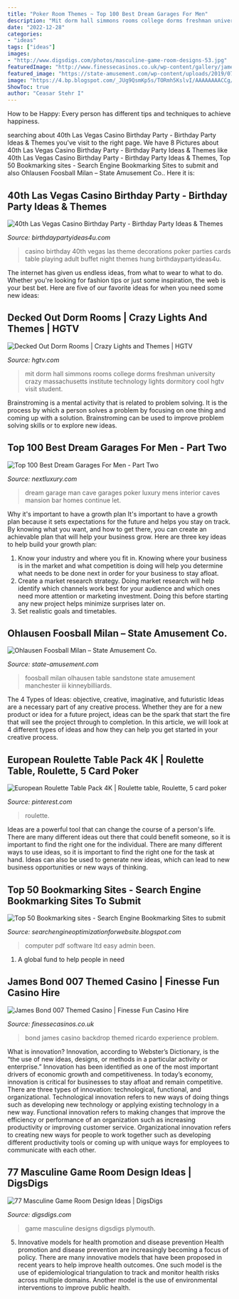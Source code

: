```yaml
---
title: "Poker Room Themes ~ Top 100 Best Dream Garages For Men"
description: "Mit dorm hall simmons rooms college dorms freshman university crazy massachusetts institute technology lights dormitory cool hgtv visit student"
date: "2022-12-28"
categories:
- "ideas"
tags: ["ideas"]
images:
- "http://www.digsdigs.com/photos/masculine-game-room-designs-53.jpg"
featuredImage: "http://www.finessecasinos.co.uk/wp-content/gallery/james-bond-theme-nights/james-bond-backdrop.jpg"
featured_image: "https://state-amusement.com/wp-content/uploads/2019/07/State-Foosball-Olhausen-Milan.png"
image: "https://4.bp.blogspot.com/_JUg9QsmKp5s/TORmh5KslvI/AAAAAAAACCg/_-pRdv3xYVE/s000/feat2.jpg"
ShowToc: true
author: "Ceasar Stehr I"
---
```



How to be Happy: Every person has different tips and techniques to achieve happiness.
 

	

		
searching about 40th Las Vegas Casino Birthday Party - Birthday Party Ideas &amp; Themes you've visit to the right page. We have 8 Pictures about 40th Las Vegas Casino Birthday Party - Birthday Party Ideas &amp; Themes like 40th Las Vegas Casino Birthday Party - Birthday Party Ideas &amp; Themes, Top 50 Bookmarking sites - Search Engine Bookmarking Sites to submit and also Ohlausen Foosball Milan – State Amusement Co.. Here it is:
		
    
## 40th Las Vegas Casino Birthday Party - Birthday Party Ideas &amp; Themes

<img loading=lazy src="http://www.birthdaypartyideas4u.com/wp-content/uploads/2015/02/adult-40th-las-vegas-casino-birthday-party-ideas-decorations-poker-party-ideas-550x412.jpg" onerror="this.onerror=null;this.src='https://tse2.mm.bing.net/th?id=OIP.6ZB2ZaM157z4YK9a6kYE8wHaFj&amp;pid=15.1';" alt="40th Las Vegas Casino Birthday Party - Birthday Party Ideas &amp; Themes">

_Source: birthdaypartyideas4u.com_

>casino birthday 40th vegas las theme decorations poker parties cards table playing adult buffet night themes hung birthdaypartyideas4u. 

	

The internet has given us endless ideas, from what to wear to what to do. Whether you're looking for fashion tips or just some inspiration, the web is your best bet. Here are five of our favorite ideas for when you need some new ideas: 

    
## Decked Out Dorm Rooms | Crazy Lights And Themes | HGTV

<img loading=lazy src="http://hgtvhome.sndimg.com/content/dam/images/hgtv/fullset/2008/8/8/0/hwth5-S08-SimmonsHallRoom.jpg.rend.hgtvcom.966.644.jpeg" onerror="this.onerror=null;this.src='https://tse1.mm.bing.net/th?id=OIP.UynQnHKg0wjLHTJR1gb58gHaE7&amp;pid=15.1';" alt="Decked Out Dorm Rooms | Crazy Lights and Themes | HGTV">

_Source: hgtv.com_

>mit dorm hall simmons rooms college dorms freshman university crazy massachusetts institute technology lights dormitory cool hgtv visit student. 

	

Brainstroming is a mental activity that is related to problem solving. It is the process by which a person solves a problem by focusing on one thing and coming up with a solution. Brainstroming can be used to improve problem solving skills or to explore new ideas.

    
## Top 100 Best Dream Garages For Men - Part Two

<img loading=lazy src="http://nextluxury.com/wp-content/uploads/mens-poker-room-dream-garage-luxury-home.jpg" onerror="this.onerror=null;this.src='https://tse1.mm.bing.net/th?id=OIP.0pNiGMDOVcAGsh6XIoqMtAHaHa&amp;pid=15.1';" alt="Top 100 Best Dream Garages For Men - Part Two">

_Source: nextluxury.com_

>dream garage man cave garages poker luxury mens interior caves mansion bar homes continue let. 

	

Why it's important to have a growth plan
It's important to have a growth plan because it sets expectations for the future and helps you stay on track. By knowing what you want, and how to get there, you can create an achievable plan that will help your business grow. Here are three key ideas to help build your growth plan: 
1. Know your industry and where you fit in. Knowing where your business is in the market and what competition is doing will help you determine what needs to be done next in order for your business to stay afloat. 
2. Create a market research strategy. Doing market research will help identify which channels work best for your audience and which ones need more attention or marketing investment. Doing this before starting any new project helps minimize surprises later on. 
3. Set realistic goals and timetables.

    
## Ohlausen Foosball Milan – State Amusement Co.

<img loading=lazy src="https://state-amusement.com/wp-content/uploads/2019/07/State-Foosball-Olhausen-Milan.png" onerror="this.onerror=null;this.src='https://tse2.mm.bing.net/th?id=OIP.FmdOYE0BniQPACGdQxg0qQHaGd&amp;pid=15.1';" alt="Ohlausen Foosball Milan – State Amusement Co.">

_Source: state-amusement.com_

>foosball milan olhausen table sandstone state amusement manchester iii kinneybilliards. 

	

The 4 Types of Ideas: objective, creative, imaginative, and futuristic
Ideas are a necessary part of any creative process. Whether they are for a new product or idea for a future project, ideas can be the spark that start the fire that will see the project through to completion. In this article, we will look at 4 different types of ideas and how they can help you get started in your creative process.

    
## European Roulette Table Pack 4K | Roulette Table, Roulette, 5 Card Poker

<img loading=lazy src="https://i.pinimg.com/originals/d9/46/db/d946db8fb7cafd4a2fcedf45bc72a9f9.jpg" onerror="this.onerror=null;this.src='https://tse1.mm.bing.net/th?id=OIP.KH6qdSuW3tiOiabKiBfWMwHaNK&amp;pid=15.1';" alt="European Roulette Table Pack 4K | Roulette table, Roulette, 5 card poker">

_Source: pinterest.com_

>roulette. 

	

Ideas are a powerful tool that can change the course of a person's life. There are many different ideas out there that could benefit someone, so it is important to find the right one for the individual. There are many different ways to use ideas, so it is important to find the right one for the task at hand. Ideas can also be used to generate new ideas, which can lead to new business opportunities or new ways of thinking.

    
## Top 50 Bookmarking Sites - Search Engine Bookmarking Sites To Submit

<img loading=lazy src="https://4.bp.blogspot.com/_JUg9QsmKp5s/TORmh5KslvI/AAAAAAAACCg/_-pRdv3xYVE/s000/feat2.jpg" onerror="this.onerror=null;this.src='https://tse3.mm.bing.net/th?id=OIP.XAU3Ns4NWVF8PxN0FLbwNwHaB0&amp;pid=15.1';" alt="Top 50 Bookmarking sites - Search Engine Bookmarking Sites to submit">

_Source: searchengineoptimizationforwebsite.blogspot.com_

>computer pdf software ltd easy admin been. 

	

1. A global fund to help people in need 

    
## James Bond 007 Themed Casino | Finesse Fun Casino Hire

<img loading=lazy src="http://www.finessecasinos.co.uk/wp-content/gallery/james-bond-theme-nights/james-bond-backdrop.jpg" onerror="this.onerror=null;this.src='https://tse4.mm.bing.net/th?id=OIP.YDR1I0K_MMqtpdlubP2_RQHaEK&amp;pid=15.1';" alt="James Bond 007 Themed Casino | Finesse Fun Casino Hire">

_Source: finessecasinos.co.uk_

>bond james casino backdrop themed ricardo experience problem. 

	

What is innovation?
Innovation, according to Webster’s Dictionary, is the “the use of new ideas, designs, or methods in a particular activity or enterprise.” Innovation has been identified as one of the most important drivers of economic growth and competitiveness. In today’s economy, innovation is critical for businesses to stay afloat and remain competitive. There are three types of innovation: technological, functional, and organizational.
Technological innovation refers to new ways of doing things such as developing new technology or applying existing technology in a new way. Functional innovation refers to making changes that improve the efficiency or performance of an organization such as increasing productivity or improving customer service. Organizational innovation refers to creating new ways for people to work together such as developing different productivity tools or coming up with unique ways for employees to communicate with each other.

    
## 77 Masculine Game Room Design Ideas | DigsDigs

<img loading=lazy src="http://www.digsdigs.com/photos/masculine-game-room-designs-53.jpg" onerror="this.onerror=null;this.src='https://tse3.mm.bing.net/th?id=OIP.cXt7VIVvhpxhpvjWStCUWgHaFj&amp;pid=15.1';" alt="77 Masculine Game Room Design Ideas | DigsDigs">

_Source: digsdigs.com_

>game masculine designs digsdigs plymouth. 

	

5) Innovative models for health promotion and disease prevention
Health promotion and disease prevention are increasingly becoming a focus of policy. There are many innovative models that have been proposed in recent years to help improve health outcomes. One such model is the use of epidemiological triangulation to track and monitor health risks across multiple domains. Another model is the use of environmental interventions to improve public health.

